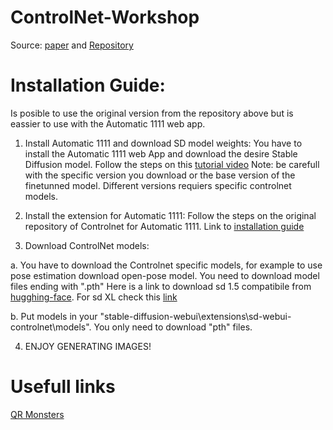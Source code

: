 # ControlNet-Workshop

Source: [paper](https://arxiv.org/abs/2302.05543) and [Repository](https://github.com/lllyasviel/ControlNet)


# Installation Guide:

Is posible to use the original version from the repository above but is eassier to use with the Automatic 1111 web app.

1. Install Automatic 1111 and download SD model weights:
You have to install the Automatic 1111 web App and download the desire Stable Diffusion model. Follow the steps on this [tutorial video](https://www.youtube.com/watch?v=sF77S664AHg)
Note: be carefull with the specific version you download or the base version of the finetunned model. Different versions requiers specific controlnet models.

2. Install the extension for Automatic 1111:
Follow the steps on the original repository of Controlnet for Automatic 1111. Link to [installation guide](https://github.com/Mikubill/sd-webui-controlnet#installation)

3. Download ControlNet models:

a. You have to download the Controlnet specific models, for example to use pose estimation download open-pose model.
You need to download model files ending with ".pth"
Here is a link to download sd 1.5 compatibile from [hugghing-face](https://huggingface.co/lllyasviel/ControlNet-v1-1/tree/main). For sd XL check this [link](https://github.com/Mikubill/sd-webui-controlnet/tree/main#download-models-for-sdxl)

b. Put models in your "stable-diffusion-webui\extensions\sd-webui-controlnet\models". You only need to download "pth" files.


4. ENJOY GENERATING IMAGES!

# Usefull links

[QR Monsters](https://huggingface.co/monster-labs/control_v1p_sd15_qrcode_monster)

